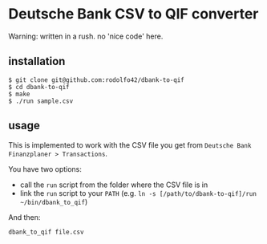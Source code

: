 # Deutsche Bank CSV to QIF converter

Warning: written in a rush. no 'nice code' here.

## installation

```
$ git clone git@github.com:rodolfo42/dbank-to-qif
$ cd dbank-to-qif
$ make
$ ./run sample.csv
```

## usage

This is implemented to work with the CSV file you get from `Deutsche Bank Finanzplaner > Transactions`.

You have two options:

- call the `run` script from the folder where the CSV file is in
- link the `run` script to your `PATH` (e.g. `ln -s [/path/to/dbank-to-qif]/run ~/bin/dbank_to_qif`)

And then:

```
dbank_to_qif file.csv
```
